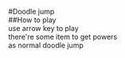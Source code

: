 #Doodle jump  
##How to play  
use arrow key to play  
there're some item to get powers  
as normal doodle jump  
